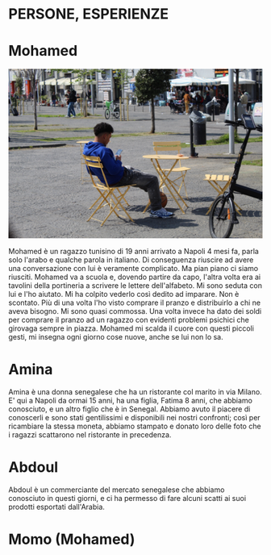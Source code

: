 # PERSONE, ESPERIENZE

# Mohamed

 ![a](./mohamed.jpeg)

Mohamed è un ragazzo tunisino di 19 anni arrivato a Napoli 4 mesi fa, parla solo l'arabo e qualche parola in italiano. 
Di conseguenza riuscire ad avere una conversazione con lui è veramente complicato. Ma pian piano ci siamo riusciti.
Mohamed va a scuola e, dovendo partire da capo, l'altra volta era ai tavolini della portineria a scrivere le lettere dell'alfabeto. 
Mi sono seduta con lui e l'ho aiutato. Mi ha colpito vederlo così dedito ad imparare. Non è scontato.
Più di una volta l'ho visto comprare il pranzo e distribuirlo a chi ne aveva bisogno. Mi sono quasi commossa.
Una volta invece ha dato dei soldi per comprare il pranzo ad un ragazzo con evidenti problemi psichici che girovaga sempre in piazza.
Mohamed mi scalda il cuore con questi piccoli gesti, mi insegna ogni giorno cose nuove, anche se lui non lo sa. 

# Amina

Amina è una donna senegalese che ha un ristorante col marito in via Milano. E' qui a Napoli da ormai 15 anni, ha una figlia, Fatima 8 anni, che abbiamo conosciuto, e un altro figlio che è in Senegal. Abbiamo avuto il piacere di conoscerli e sono stati gentilissimi e disponibili nei nostri confronti; così per ricambiare la stessa moneta, abbiamo stampato e donato loro delle foto che i ragazzi scattarono nel ristorante in precedenza.


# Abdoul
Abdoul è un commerciante del mercato senegalese che abbiamo conosciuto in questi giorni, e ci ha permesso di fare alcuni scatti ai suoi prodotti esportati dall'Arabia.






# Momo (Mohamed)